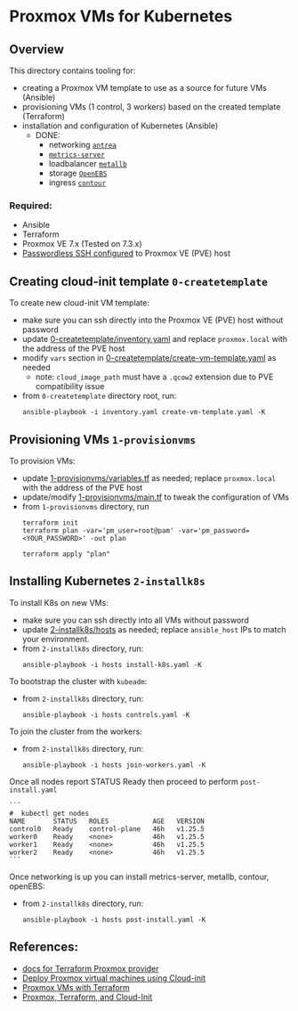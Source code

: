 # Proxmox VMs for Kubernetes 

## Overview

This directory contains tooling for:
- creating a Proxmox VM template to use as a source for future VMs (Ansible)
- provisioning VMs (1 control, 3 workers) based on the created template (Terraform)
- installation and configuration of Kubernetes (Ansible)
  - DONE:
    - networking [`antrea`](https://antrea.io/docs/main/docs/getting-started/)
    - [`metrics-server`](https://github.com/kubernetes-sigs/metrics-server)
    - loadbalancer [`metallb`](https://metallb.org/installation/)
    - storage [`OpenEBS`](https://openebs.io/docs/user-guides/localpv-hostpath#install)
    - ingress [`contour`](https://projectcontour.io/getting-started/#option-1-yaml)

### Required:

- Ansible
- Terraform
- Proxmox VE 7.x (Tested on 7.3.x)
- [Passwordless SSH configured](https://www.linuxbabe.com/linux-server/setup-passwordless-ssh-login) to Proxmox VE (PVE) host 

## Creating cloud-init template `0-createtemplate`

To create new cloud-init VM template:
- make sure you can ssh directly into the Proxmox VE (PVE) host without password
- update [0-createtemplate/inventory.yaml](0-createtemplate/inventory.yaml) and replace `proxmox.local` with the address of the PVE host
- modify `vars` section in [0-createtemplate/create-vm-template.yaml](0-createtemplate/create-vm-template.yaml) as needed
  - note: `cloud_image_path` must have a `.qcow2` extension due to PVE compatibility issue
- from `0-createtemplate` directory root, run:
  ```
  ansible-playbook -i inventory.yaml create-vm-template.yaml -K
  ```

## Provisioning VMs `1-provisionvms`

To provision VMs:
- update [1-provisionvms/variables.tf](1-provisionvms/variables.tf) as needed; replace `proxmox.local` with the address of the PVE host
- update/modify [1-provisionvms/main.tf](1-provisionvms/main.tf) to tweak the configuration of VMs
- from `1-provisionvms` directory, run
  ```
  terraform init
  terraform plan -var='pm_user=root@pam' -var='pm_password=<YOUR_PASSWORD>' -out plan

  terraform apply "plan"
  ```

## Installing Kubernetes `2-installk8s`

To install K8s on new VMs:
- make sure you can ssh directly into all VMs without password
- update [2-installk8s/hosts](2-installk8s/hosts) as needed; replace `ansible_host` IPs to match your environment.
- from `2-installk8s` directory, run:
  ```
  ansible-playbook -i hosts install-k8s.yaml -K
  ```

To bootstrap the cluster with `kubeadm`:
- from `2-installk8s` directory, run:
  ```
  ansible-playbook -i hosts controls.yaml -K
  ```

To join the cluster from the workers:
- from `2-installk8s` directory, run:
  ```
  ansible-playbook -i hosts join-workers.yaml -K
  ```
Once all nodes report STATUS Ready then proceed to perform `post-install.yaml`

    ```
    #  kubectl get nodes
    NAME       STATUS   ROLES           AGE   VERSION
    control0   Ready    control-plane   46h   v1.25.5
    worker0    Ready    <none>          46h   v1.25.5
    worker1    Ready    <none>          46h   v1.25.5
    worker2    Ready    <none>          46h   v1.25.5
    ```

Once networking is up you can install metrics-server, metallb, contour, openEBS:

- from `2-installk8s` directory, run:
  ```
  ansible-playbook -i hosts post-install.yaml -K
  ```


## References:
- [docs for Terraform Proxmox provider](https://registry.terraform.io/providers/Telmate/proxmox/latest/docs)
- [Deploy Proxmox virtual machines using Cloud-init](https://norocketscience.at/deploy-proxmox-virtual-machines-using-cloud-init/)
- [Proxmox VMs with Terraform](https://norocketscience.at/provision-proxmox-virtual-machines-with-terraform/)
- [Proxmox, Terraform, and Cloud-Init](https://yetiops.net/posts/proxmox-terraform-cloudinit-saltstack-prometheus/)
